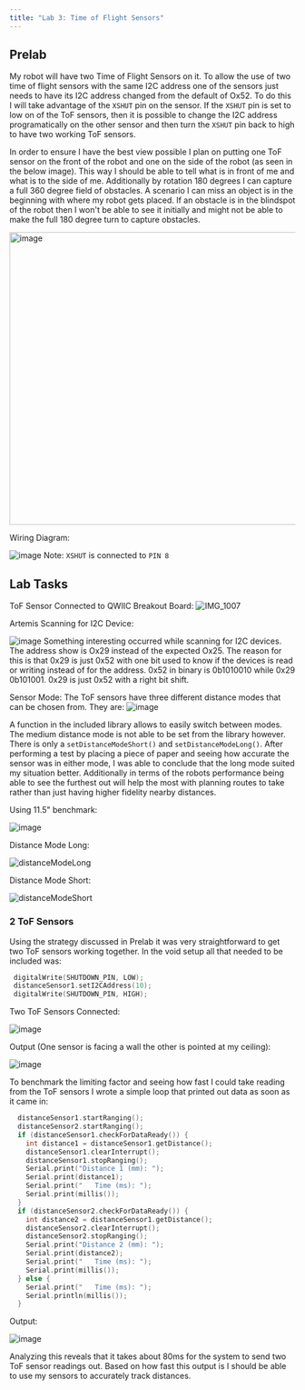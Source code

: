 ```yaml
---
title: "Lab 3: Time of Flight Sensors"
---
```


## Prelab

My robot will have two Time of Flight Sensors on it. To allow the use of two time of flight sensors with the same I2C address one of the sensors just needs to have its I2C address changed from the default of Ox52. To do this I will take advantage of the `XSHUT` pin on the sensor. If the `XSHUT` pin is set to low on of the ToF sensors, then it is possible to change the I2C address programatically on the other sensor and then turn the `XSHUT` pin back to high to have two working ToF sensors.

In order to ensure I have the best view possible I plan on putting one ToF sensor on the front of the robot and one on the side of the robot (as seen in the below image). This way I should be able to tell what is in front of me and what is to the side of me. Additionally by rotation 180 degrees I can capture a full 360 degree field of obstacles. A scenario I can miss an object is in the beginning with where my robot gets placed. If an obstacle is in the blindspot of the robot then I won't be able to see it initially and might not be able to make the full 180 degree turn to capture obstacles.

<img width="515" alt="image" src="https://user-images.githubusercontent.com/123790450/219848689-880f7746-33de-4246-abc5-9a311a87238b.png">

Wiring Diagram:

![image](https://user-images.githubusercontent.com/123790450/219849323-3d00c0a3-a3c9-45fd-9bfc-aea1e813e9e7.png)
Note: `XSHUT` is connected to `PIN 8`


## Lab Tasks

ToF Sensor Connected to QWIIC Breakout Board:
![IMG_1007](https://user-images.githubusercontent.com/123790450/219849507-41d61cb9-59ab-4d6d-ab12-1914e69c0c50.jpg)

Artemis Scanning for I2C Device:

![image](https://user-images.githubusercontent.com/123790450/219849611-c7c522bd-9918-4017-9ac8-4b94a4bf77ba.png)
Something interesting occurred while scanning for I2C devices. The address show is Ox29 instead of the expected Ox25. The reason for this is that 0x29 is just 0x52 with one bit used to know if the devices is read or writing instead of for the address. 0x52 in binary is 0b1010010 while 0x29 0b101001. 0x29 is just 0x52 with a right bit shift.

Sensor Mode:
The ToF sensors have three different distance modes that can be chosen from. They are:
![image](https://user-images.githubusercontent.com/123790450/219849870-7929639e-1f39-45f3-ac8c-040232382499.png)

A function in the included library allows to easily switch between modes. The medium distance mode is not able to be set from the library however. There is only a `setDistanceModeShort()` and `setDistanceModeLong()`. After performing a test by placing a piece of paper and seeing how accurate the sensor was in either mode, I was able to conclude that the long mode suited my situation better. Additionally in terms of the robots performance being able to see the furthest out will help the most with planning routes to take rather than just having higher fidelity nearby distances.

Using 11.5" benchmark:

![image](https://user-images.githubusercontent.com/123790450/219849972-ff945a06-76f8-47b4-8cf2-db638537452b.png)

Distance Mode Long:

![distanceModeLong](https://user-images.githubusercontent.com/123790450/219849984-6591ce80-b2c2-4cb7-b912-ed027df44211.png)

Distance Mode Short:

![distanceModeShort](https://user-images.githubusercontent.com/123790450/219849987-8206030b-b8b8-4687-b769-8242588e42b1.png)


### 2 ToF Sensors
Using the strategy discussed in Prelab it was very straightforward to get two ToF sensors working together. In the void setup all that needed to be included was:
```c++
 digitalWrite(SHUTDOWN_PIN, LOW);
 distanceSensor1.setI2CAddress(10);
 digitalWrite(SHUTDOWN_PIN, HIGH);
```
Two ToF Sensors Connected:

![image](https://user-images.githubusercontent.com/123790450/219850154-4e04aa97-cb9f-4290-92c3-c708930cc545.png)

Output (One sensor is facing a wall the other is pointed at my ceiling):

![image](https://user-images.githubusercontent.com/123790450/219850270-74c14b81-7971-4165-a4a1-ae879a90eecc.png)

To benchmark the limiting factor and seeing how fast I could take reading from the ToF sensors I wrote a simple loop that printed out data as soon as it came in:
```c++
  distanceSensor1.startRanging();
  distanceSensor2.startRanging();
  if (distanceSensor1.checkForDataReady()) {
    int distance1 = distanceSensor1.getDistance();
    distanceSensor1.clearInterrupt();
    distanceSensor1.stopRanging();
    Serial.print("Distance 1 (mm): ");
    Serial.print(distance1);
    Serial.print("   Time (ms): ");
    Serial.print(millis());
  }
  if (distanceSensor2.checkForDataReady()) {
    int distance2 = distanceSensor1.getDistance();
    distanceSensor2.clearInterrupt();
    distanceSensor2.stopRanging();
    Serial.print("Distance 2 (mm): ");
    Serial.print(distance2);
    Serial.print("   Time (ms): ");
    Serial.print(millis());
  } else {
    Serial.print("   Time (ms): ");
    Serial.println(millis());
  }
```
Output:

![image](https://user-images.githubusercontent.com/123790450/219850378-0bb81594-cf88-44eb-a6f7-15fb02aaea0f.png)

Analyzing this reveals that it takes about 80ms for the system to send two ToF sensor readings out. Based on how fast this output is I should be able to use my sensors to accurately track distances.












